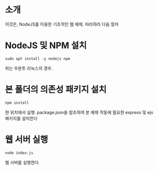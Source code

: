 # 소개

이것은, NodeJS를 이용한 기초적인 웹 예제. 
따라하라 다음 절차

# NodeJS 및 NPM 설치
```
sudo apt install -y nodejs npm
```
위는 우분투 리눅스의 경우.

# 본 폴더의 의존성 패키지 설치 
```
npm install
```
현 위치에서 실행. package.json을 참조하여 
본 예제 작동에 필요한 express 및 ejs 패키지를 설치한다

# 웹 서버 실행 
```
node index.js
```
웹 서버를 실행한다
